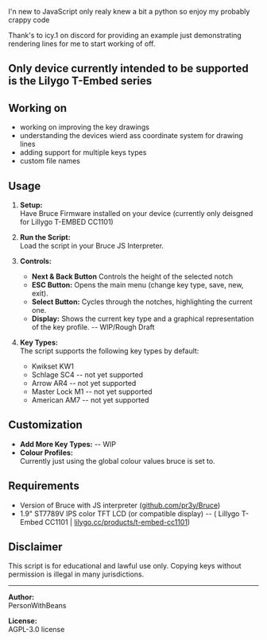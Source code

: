 I'n new to JavaScript only realy knew a bit a python so enjoy my probably crappy code

Thank's to icy.1 on discord for providing an example just demonstrating rendering lines for me to start working of off.

## Only device currently intended to be supported is the Lilygo T-Embed series


## Working on
- working on improving the key drawings
- understanding the devices wierd ass coordinate system for drawing lines
- adding support for multiple keys types
- custom file names

## Usage

1. **Setup:**  
  Have Bruce Firmware installed on your device (currently only deisgned for Lillygo T-EMBED CC1101)
2. **Run the Script:**  
   Load  the script in your Bruce JS Interpreter.

3. **Controls:**
   - **Next & Back Button** Controls the height of the selected notch
   - **ESC Button:** Opens the main menu (change key type, save, new, exit).
   - **Select Button:** Cycles through the notches, highlighting the current one. 
   - **Display:** Shows the current key type and a graphical representation of the key profile. -- WIP/Rough Draft

5. **Key Types:**  
   The script supports the following key types by default:
   - Kwikset KW1
   - Schlage SC4 -- not yet supported
   - Arrow AR4 -- not yet supported
   - Master Lock M1 -- not yet supported
   - American AM7 -- not yet supported

## Customization

- **Add More Key Types:**   -- WIP
- **Colour Profiles:**  
  Currently just using the global colour values bruce is set to.

## Requirements

- Version of Bruce with JS interpreter ([github.com/pr3y/Bruce](url))
- 1.9" ST7789V IPS color TFT LCD (or compatible display) -- ( Lillygo T-Embed CC1101 | [lilygo.cc/products/t-embed-cc1101](url))

## Disclaimer

This script is for educational and lawful use only. Copying keys without permission is illegal in many jurisdictions.

---

**Author:**  
PersonWithBeans

**License:**  
AGPL-3.0 license
